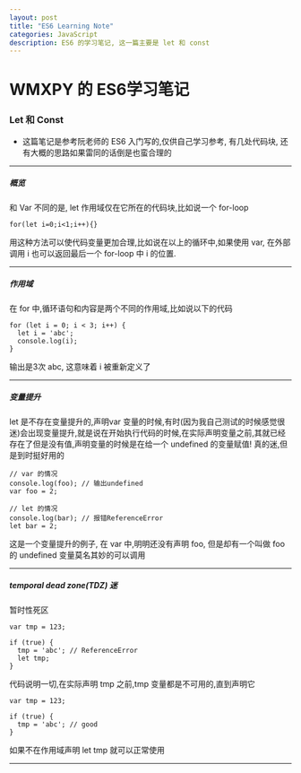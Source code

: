 ```yaml
---
layout: post
title: "ES6 Learning Note"
categories: JavaScript
description: ES6 的学习笔记, 这一篇主要是 let 和 const
---
```


# WMXPY 的 ES6学习笔记

### Let 和 Const

-   这篇笔记是参考阮老师的 ES6 入门写的,仅供自己学习参考, 有几处代码块, 还有大概的思路如果雷同的话倒是也蛮合理的

* * *

##### 概览

和 Var 不同的是, let 作用域仅在它所在的代码块,比如说一个 for-loop

    for(let i=0;i<1;i++){}

用这种方法可以使代码变量更加合理,比如说在以上的循环中,如果使用 var, 在外部调用 i 也可以返回最后一个 for-loop 中 i 的位置. 

* * *

##### 作用域

在 for 中,循环语句和内容是两个不同的作用域,比如说以下的代码

    for (let i = 0; i < 3; i++) {
      let i = 'abc';
      console.log(i);
    }

输出是3次 abc, 这意味着 i 被重新定义了  

* * *

##### 变量提升

let 是不存在变量提升的,声明var 变量的时候,有时(因为我自己测试的时候感觉很迷)会出现变量提升,就是说在开始执行代码的时候,在实际声明变量之前,其就已经存在了但是没有值,声明变量的时候是在给一个 undefined 的变量赋值! 真的迷,但是到时挺好用的

    // var 的情况
    console.log(foo); // 输出undefined
    var foo = 2;

    // let 的情况
    console.log(bar); // 报错ReferenceError
    let bar = 2;

这是一个变量提升的例子, 在 var 中,明明还没有声明 foo, 但是却有一个叫做 foo 的 undefined 变量莫名其妙的可以调用

* * *

##### temporal dead zone(TDZ) 迷

暂时性死区

    var tmp = 123;

    if (true) {
      tmp = 'abc'; // ReferenceError
      let tmp;
    }

代码说明一切,在实际声明 tmp 之前,tmp 变量都是不可用的,直到声明它

    var tmp = 123;

    if (true) {
      tmp = 'abc'; // good
    }

 如果不在作用域声明 let tmp 就可以正常使用

* * *
